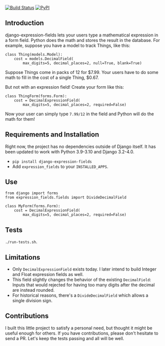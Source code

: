 [![Build Status](https://travis-ci.org/vtbassmatt/django-expression-fields.svg?branch=master)](https://travis-ci.org/vtbassmatt/django-expression-fields)
[![PyPI](https://img.shields.io/pypi/v/django-expression-fields.svg)](https://pypi.python.org/pypi/django-expression-fields)

Introduction
------------

django-expression-fields lets your users type a mathematical expression in a form field.
Python does the math and stores the result in the database. For example, suppose you have a model to track Things, like this:

    class Thing(models.Model):
    	cost = models.DecimalField(
    		max_digits=5, decimal_places=2, null=True, blank=True)

Suppose Things come in packs of 12 for $7.99. Your users have to do some math to fill in the cost of a single Thing, $0.67.

But not with an expression field! Create your form like this:

	class ThingForm(forms.Form):
		cost = DecimalExpressionField(
			max_digits=5, decimal_places=2, required=False)

Now your user can simply type `7.99/12` in the field and Python will do the math for them!


Requirements and Installation
-----------------------------

Right now, the project has no dependencies outside of Django itself.
It has been updated to work with Python 3.9-3.10 and Django 3.2-4.0.

* `pip install django-expression-fields`
* Add `expression_fields` to your `INSTALLED_APPS`.


Use
---

	from django import forms
	from expression_fields.fields import DivideDecimalField

	class MyForm(forms.Form):
		cost = DecimalExpressionField(
			max_digits=5, decimal_places=2, required=False)


Tests
-----

`./run-tests.sh`.


Limitations
-----------

* Only `DecimalExpressionField` exists today. I later intend to build Integer and Float expression fields as well.
* This field slightly changes the behavior of the existing `DecimalField`: Inputs that would rejected for having too many digits after the decimal are instead rounded.
* For historical reasons, there's a `DivideDecimalField` which allows a single division sign.


Contributions
-------------

I built this little project to satisfy a personal need, but thought it might be useful enough for others.
If you have contributions, please don't hesitate to send a PR.
Let's keep the tests passing and all will be well.
